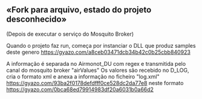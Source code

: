«Fork para arquivo, estado do projeto desconhecido»
---------------------------------------------------



(Depois de executar o serviço do Mosquito Broker)

Quando o projeto faz run, começa por instanciar o DLL que produz samples deste genero https://gyazo.com/a8ceb03471dcb34b42c0b25cbb840923

A informação é separada no Airmonot_DU com regex e transmitida pelo canal do mosquito broker "airValues" Os valores são recebido no D_LOG, cria o formato xml e anexa a informação no ficheiro "log.xml" https://gyazo.com/93ba2f0178defdfff0ce528dc2da77e8 neste formato https://gyazo.com/0bca68ed79914983df20a6031b0a66d2
